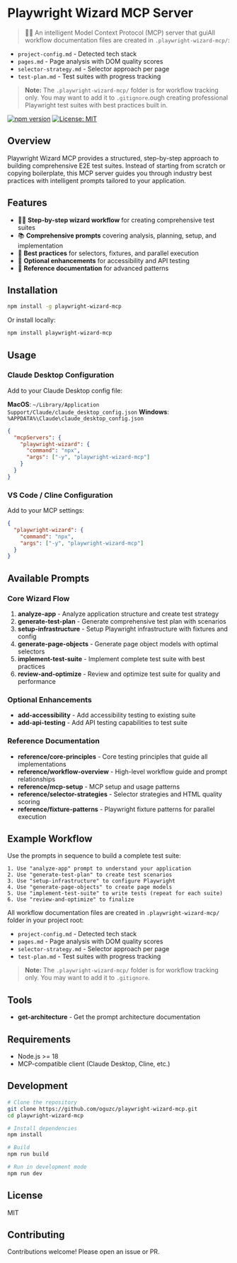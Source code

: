 # Playwright Wizard MCP Server

> 🧙‍♂️ An intelligent Model Context Protocol (MCP) server that guiAll workflow documentation files are created in `.playwright-wizard-mcp/`:

- `project-config.md` - Detected tech stack
- `pages.md` - Page analysis with DOM quality scores
- `selector-strategy.md` - Selector approach per page
- `test-plan.md` - Test suites with progress tracking

> **Note:** The `.playwright-wizard-mcp/` folder is for workflow tracking only. You may want to add it to `.gitignore`.ough creating professional Playwright test suites with best practices built in.

[![npm version](https://img.shields.io/npm/v/playwright-wizard-mcp.svg)](https://www.npmjs.com/package/playwright-wizard-mcp)
[![License: MIT](https://img.shields.io/badge/License-MIT-yellow.svg)](https://opensource.org/licenses/MIT)

## Overview

Playwright Wizard MCP provides a structured, step-by-step approach to building comprehensive E2E test suites. Instead of starting from scratch or copying boilerplate, this MCP server guides you through industry best practices with intelligent prompts tailored to your application.

## Features

- 🧙‍♂️ **Step-by-step wizard workflow** for creating comprehensive test suites
- 📚 **Comprehensive prompts** covering analysis, planning, setup, and implementation
- 🎯 **Best practices** for selectors, fixtures, and parallel execution
- 🔧 **Optional enhancements** for accessibility and API testing
- 📖 **Reference documentation** for advanced patterns

## Installation

```bash
npm install -g playwright-wizard-mcp
```

Or install locally:

```bash
npm install playwright-wizard-mcp
```

## Usage

### Claude Desktop Configuration

Add to your Claude Desktop config file:

**MacOS**: `~/Library/Application Support/Claude/claude_desktop_config.json`
**Windows**: `%APPDATA%\Claude\claude_desktop_config.json`

```json
{
  "mcpServers": {
    "playwright-wizard": {
      "command": "npx",
      "args": ["-y", "playwright-wizard-mcp"]
    }
  }
}
```

### VS Code / Cline Configuration

Add to your MCP settings:

```json
{
  "playwright-wizard": {
    "command": "npx",
    "args": ["-y", "playwright-wizard-mcp"]
  }
}
```

## Available Prompts

### Core Wizard Flow

1. **analyze-app** - Analyze application structure and create test strategy
2. **generate-test-plan** - Generate comprehensive test plan with scenarios
3. **setup-infrastructure** - Setup Playwright infrastructure with fixtures and config
4. **generate-page-objects** - Generate page object models with optimal selectors
5. **implement-test-suite** - Implement complete test suite with best practices
6. **review-and-optimize** - Review and optimize test suite for quality and performance

### Optional Enhancements

- **add-accessibility** - Add accessibility testing to existing suite
- **add-api-testing** - Add API testing capabilities to test suite

### Reference Documentation

- **reference/core-principles** - Core testing principles that guide all implementations
- **reference/workflow-overview** - High-level workflow guide and prompt relationships
- **reference/mcp-setup** - MCP setup and usage patterns
- **reference/selector-strategies** - Selector strategies and HTML quality scoring
- **reference/fixture-patterns** - Playwright fixture patterns for parallel execution

## Example Workflow

Use the prompts in sequence to build a complete test suite:

```
1. Use "analyze-app" prompt to understand your application
2. Use "generate-test-plan" to create test scenarios
3. Use "setup-infrastructure" to configure Playwright
4. Use "generate-page-objects" to create page models
5. Use "implement-test-suite" to write tests (repeat for each suite)
6. Use "review-and-optimize" to finalize
```

All workflow documentation files are created in `.playwright-wizard-mcp/` folder in your project root:
- `project-config.md` - Detected tech stack
- `pages.md` - Page analysis with DOM quality scores
- `selector-strategy.md` - Selector approach per page
- `test-plan.md` - Test suites with progress tracking

> **Note:** The `.playwright-wizard-mcp/` folder is for workflow tracking only. You may want to add it to `.gitignore`.

## Tools

- **get-architecture** - Get the prompt architecture documentation

## Requirements

- Node.js >= 18
- MCP-compatible client (Claude Desktop, Cline, etc.)

## Development

```bash
# Clone the repository
git clone https://github.com/oguzc/playwright-wizard-mcp.git
cd playwright-wizard-mcp

# Install dependencies
npm install

# Build
npm run build

# Run in development mode
npm run dev
```

## License

MIT

## Contributing

Contributions welcome! Please open an issue or PR.
